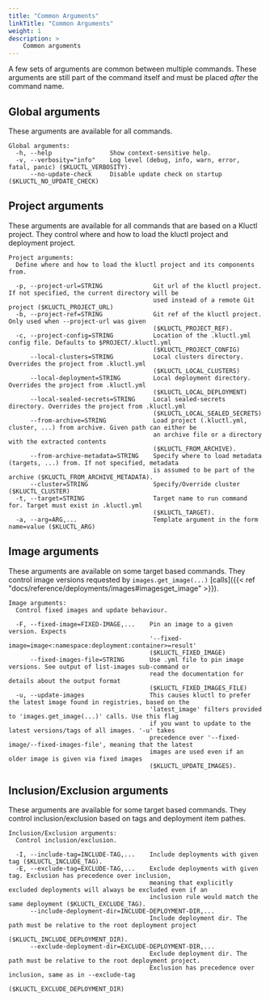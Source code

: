 ```yaml
---
title: "Common Arguments"
linkTitle: "Common Arguments"
weight: 1
description: >
    Common arguments
---
```


A few sets of arguments are common between multiple commands. These arguments are still part of the command itself and
must be placed *after* the command name.

## Global arguments

These arguments are available for all commands.

<!-- BEGIN SECTION "deploy" "Global arguments" true -->
```
Global arguments:
  -h, --help                Show context-sensitive help.
  -v, --verbosity="info"    Log level (debug, info, warn, error, fatal, panic) ($KLUCTL_VERBOSITY).
      --no-update-check     Disable update check on startup ($KLUCTL_NO_UPDATE_CHECK)

```
<!-- END SECTION -->

## Project arguments

These arguments are available for all commands that are based on a Kluctl project.
They control where and how to load the kluctl project and deployment project.

<!-- BEGIN SECTION "deploy" "Project arguments" true -->
```
Project arguments:
  Define where and how to load the kluctl project and its components from.

  -p, --project-url=STRING              Git url of the kluctl project. If not specified, the current directory will be
                                        used instead of a remote Git project ($KLUCTL_PROJECT_URL)
  -b, --project-ref=STRING              Git ref of the kluctl project. Only used when --project-url was given
                                        ($KLUCTL_PROJECT_REF).
  -c, --project-config=STRING           Location of the .kluctl.yml config file. Defaults to $PROJECT/.kluctl.yml
                                        ($KLUCTL_PROJECT_CONFIG)
      --local-clusters=STRING           Local clusters directory. Overrides the project from .kluctl.yml
                                        ($KLUCTL_LOCAL_CLUSTERS)
      --local-deployment=STRING         Local deployment directory. Overrides the project from .kluctl.yml
                                        ($KLUCTL_LOCAL_DEPLOYMENT)
      --local-sealed-secrets=STRING     Local sealed-secrets directory. Overrides the project from .kluctl.yml
                                        ($KLUCTL_LOCAL_SEALED_SECRETS)
      --from-archive=STRING             Load project (.kluctl.yml, cluster, ...) from archive. Given path can either be
                                        an archive file or a directory with the extracted contents
                                        ($KLUCTL_FROM_ARCHIVE).
      --from-archive-metadata=STRING    Specify where to load metadata (targets, ...) from. If not specified, metadata
                                        is assumed to be part of the archive ($KLUCTL_FROM_ARCHIVE_METADATA).
      --cluster=STRING                  Specify/Override cluster ($KLUCTL_CLUSTER)
  -t, --target=STRING                   Target name to run command for. Target must exist in .kluctl.yml
                                        ($KLUCTL_TARGET).
  -a, --arg=ARG,...                     Template argument in the form name=value ($KLUCTL_ARG)

```
<!-- END SECTION -->

## Image arguments

These arguments are available on some target based commands.
They control image versions requested by `images.get_image(...)` [calls]({{< ref "docs/reference/deployments/images#imagesget_image" >}}).

<!-- BEGIN SECTION "deploy" "Image arguments" true -->
```
Image arguments:
  Control fixed images and update behaviour.

  -F, --fixed-image=FIXED-IMAGE,...    Pin an image to a given version. Expects
                                       '--fixed-image=image<:namespace:deployment:container>=result'
                                       ($KLUCTL_FIXED_IMAGE)
      --fixed-images-file=STRING       Use .yml file to pin image versions. See output of list-images sub-command or
                                       read the documentation for details about the output format
                                       ($KLUCTL_FIXED_IMAGES_FILE)
  -u, --update-images                  This causes kluctl to prefer the latest image found in registries, based on the
                                       'latest_image' filters provided to 'images.get_image(...)' calls. Use this flag
                                       if you want to update to the latest versions/tags of all images. '-u' takes
                                       precedence over '--fixed-image/--fixed-images-file', meaning that the latest
                                       images are used even if an older image is given via fixed images
                                       ($KLUCTL_UPDATE_IMAGES).

```
<!-- END SECTION -->

## Inclusion/Exclusion arguments

These arguments are available for some target based commands.
They control inclusion/exclusion based on tags and deployment item pathes.

<!-- BEGIN SECTION "deploy" "Inclusion/Exclusion arguments" true -->
```
Inclusion/Exclusion arguments:
  Control inclusion/exclusion.

  -I, --include-tag=INCLUDE-TAG,...    Include deployments with given tag ($KLUCTL_INCLUDE_TAG).
  -E, --exclude-tag=EXCLUDE-TAG,...    Exclude deployments with given tag. Exclusion has precedence over inclusion,
                                       meaning that explicitly excluded deployments will always be excluded even if an
                                       inclusion rule would match the same deployment ($KLUCTL_EXCLUDE_TAG).
      --include-deployment-dir=INCLUDE-DEPLOYMENT-DIR,...
                                       Include deployment dir. The path must be relative to the root deployment project
                                       ($KLUCTL_INCLUDE_DEPLOYMENT_DIR).
      --exclude-deployment-dir=EXCLUDE-DEPLOYMENT-DIR,...
                                       Exclude deployment dir. The path must be relative to the root deployment project.
                                       Exclusion has precedence over inclusion, same as in --exclude-tag
                                       ($KLUCTL_EXCLUDE_DEPLOYMENT_DIR)

```
<!-- END SECTION -->
